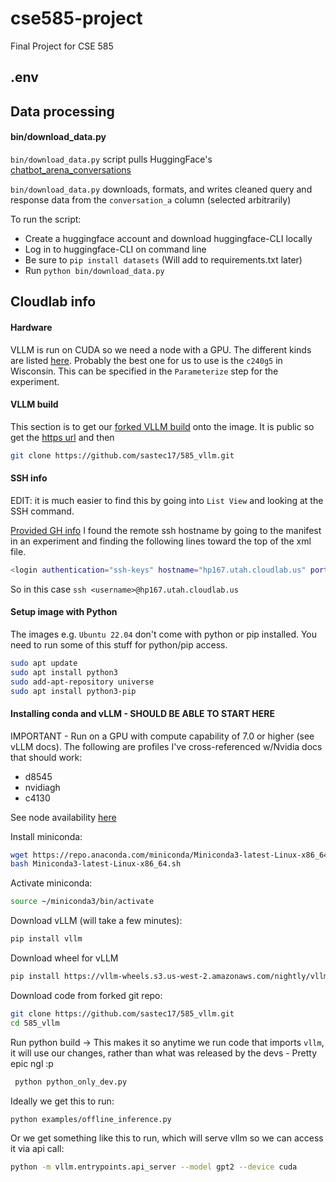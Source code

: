 # cse585-project
Final Project for CSE 585

## .env 

## Data processing
#### bin/download_data.py
`bin/download_data.py` script pulls HuggingFace's [chatbot_arena_conversations](https://huggingface.co/datasets/lmsys/chatbot_arena_conversations/viewer/default/train?sort[column]=judge&sort[direction]=asc&sort[transform]=length)

`bin/download_data.py` downloads, formats, and writes cleaned query and response data from the `conversation_a` column (selected arbitrarily)

To run the script: 
* Create a huggingface account and download huggingface-CLI locally
* Log in to huggingface-CLI on command line
* Be sure to ```pip install datasets``` (Will add to requirements.txt later)
* Run `python bin/download_data.py`


## Cloudlab info

#### Hardware
VLLM is run on CUDA so we need a node with a GPU. The different kinds are listed [here](https://docs.cloudlab.us/hardware.html). Probably the best one for us to use is the `c240g5` in Wisconsin. This can be specified in the `Parameterize` step for the experiment.

#### VLLM build
This section is to get our [forked VLLM build](https://github.com/sastec17/585_vllm) onto the image. It is public so get the [https url](https://github.com/sastec17/585_vllm.git) and then 
```bash 
git clone https://github.com/sastec17/585_vllm.git
```

#### SSH info

EDIT: it is much easier to find this by going into `List View` and looking at the SSH command.

[Provided GH info](https://github.com/mosharaf/cse585/tree/f24/Resources/Starting%20with%20Cloudlab)
I found the remote ssh hostname by going to the manifest in an experiment and finding the following lines toward the top of the xml file. 
```bash
<login authentication="ssh-keys" hostname="hp167.utah.cloudlab.us" port="22" username="<username>"/>
```

So in this case ```ssh <username>@hp167.utah.cloudlab.us```

#### Setup image with Python
The images e.g. `Ubuntu 22.04` don't come with python or pip installed. You need to run some of this stuff for python/pip access.

```bash
sudo apt update
sudo apt install python3
sudo add-apt-repository universe
sudo apt install python3-pip
```

#### Installing conda and vLLM - SHOULD BE ABLE TO START HERE

IMPORTANT - Run on a GPU with compute capability of 7.0 or higher (see vLLM docs). The following are profiles I've cross-referenced w/Nvidia docs that should work:
* d8545
* nvidiagh
* c4130

See node availability [here](https://www.cloudlab.us/resinfo.php#)

Install miniconda:
```bash
wget https://repo.anaconda.com/miniconda/Miniconda3-latest-Linux-x86_64.sh
bash Miniconda3-latest-Linux-x86_64.sh
```
Activate miniconda:
```bash
source ~/miniconda3/bin/activate
```

Download vLLM (will take a few minutes):
```bash
pip install vllm
```

Download wheel for vLLM 
```bash
pip install https://vllm-wheels.s3.us-west-2.amazonaws.com/nightly/vllm-1.0.0.dev-cp38-abi3-manylinux1_x86_64.whl
```

Download code from forked git repo:
```bash
git clone https://github.com/sastec17/585_vllm.git
cd 585_vllm
```

Run python build -> This makes it so anytime we run code that imports `vllm`, it will use our changes, rather than what was released by the devs - Pretty epic ngl :p
```bash
 python python_only_dev.py
```

Ideally we get this to run:
```bash
python examples/offline_inference.py 
```

Or we get something like this to run, which will serve vllm so we can access it via api call:
```bash
python -m vllm.entrypoints.api_server --model gpt2 --device cuda
```